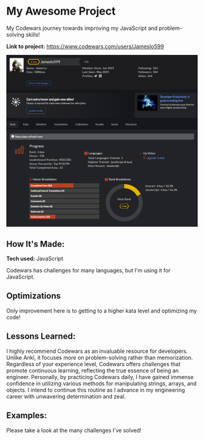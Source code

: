 # My Awesome Project
My Codewars journey towards improving my JavaScript and problem-solving skills!

**Link to project:** https://www.codewars.com/users/Jameslo599

![codewars profile](/codewars.png)

## How It's Made:

**Tech used:** JavaScript

Codewars has challenges for many languages, but I'm using it for JavaScript.

## Optimizations
Only improvement here is to getting to a higher kata level and optimizing my code!

## Lessons Learned:

I highly recommend Codewars as an invaluable resource for developers. Unlike Anki, it focuses more on problem-solving rather than memorization. Regardless of your experience level, Codewars offers challenges that promote continuous learning, reflecting the true essence of being an engineer. Personally, by practicing Codewars daily, I have gained immense confidence in utilizing various methods for manipulating strings, arrays, and objects. I intend to continue this routine as I advance in my engineering career with unwavering determination and zeal.

## Examples:
Please take a look at the many challenges I've solved!
